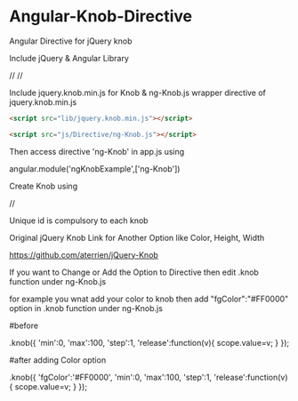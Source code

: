 # Angular-Knob-Directive
Angular Directive for jQuery knob

Include jQuery & Angular Library

//<script src="http://ajax.googleapis.com/ajax/libs/jquery/1.9.0/jquery.min.js"></script>
//<script src="http://ajax.googleapis.com/ajax/libs/angularjs/1.2.26/angular.min.js"></script>

Include jquery.knob.min.js for Knob & ng-Knob.js wrapper directive of jquery.knob.min.js
```html
<script src="lib/jquery.knob.min.js"></script>
```
```html
<script src="js/Directive/ng-Knob.js"></script>
```
Then access directive 'ng-Knob' in app.js using

angular.module('ngKnobExample',['ng-Knob'])

Create Knob using 

//<ng-knob  ng-model=change id="hh"/>

Unique id is compulsory to each knob 

Original jQuery Knob Link for Another Option like Color, Height, Width

https://github.com/aterrien/jQuery-Knob

If you want to Change or Add the Option to Directive then edit .knob function under ng-Knob.js 

for example you wnat add your color to knob then add  "fgColor":"#FF0000" option in .knob function under ng-Knob.js 

#before 

 .knob({
        'min':0,
        'max':100,
        'step':1,
        'release':function(v){
             scope.value=v;
         }
       });      

#after adding Color option  

 .knob({
        'fgColor':'#FF0000',
        'min':0,
        'max':100,
        'step':1,
        'release':function(v){
             scope.value=v;
         }
       });      
